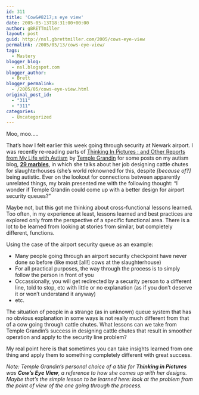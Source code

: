 ```yaml
---
id: 311
title: 'Cow&#8217;s eye view'
date: 2005-05-13T18:31:00+00:00
author: gBRETTmiller
layout: post
guid: http://nsl.gbrettmiller.com/2005/cows-eye-view
permalink: /2005/05/13/cows-eye-view/
tags:
  - Mastery
blogger_blog:
  - nsl.blogspot.com
blogger_author:
  - Brett
blogger_permalink:
  - /2005/05/cows-eye-view.html
original_post_id:
  - "311"
  - "311"
categories:
  - Uncategorized
---
```

Moo, moo&#8230;..

That&#8217;s how I felt earlier this week going through security at Newark airport. I was recently re-reading parts of [Thinking In Pictures : and Other Reports from My Life with Autism](http://www.amazon.com/exec/obidos/redirect?path=ASIN/0679772898&link_code=as2&camp=1789&tag=gbrettmiller-20&creative=9325)<img src="http://www.assoc-amazon.com/e/ir?t=gbrettmiller-20&l=as2&o=1&a=0679772898" width="1" height="1" border="0" alt="" style="border:none !important;margin:0!important;" /> by [Temple Grandin](http://www.templegrandin.com) for some posts on my autism blog, **[29 marbles](http://29marbles.blogspot.com)**, in which she talks about her job designing cattle chutes for slaughterhouses (she&#8217;s world reknowned for this, despite _[because of?]_ being autistic. Ever on the lookout for connections between apparently unrelated things, my brain presented me with the following thought: &#8220;I wonder if Temple Grandin could come up with a better design for airport security queues?&#8221;

Maybe not, but this got me thinking about cross-functional lessons learned. Too often, in my experience at least, lessons learned and best practices are explored only from the perspective of a specific functional area. There is a lot to be learned from looking at stories from similar, but completely different, functions.

Using the case of the airport security queue as an example:

  * Many people going through an airport security checkpoint have never done so before (like most [all!] cows at the slaughterhouse)
  * For all practical purposes, the way through the process is to simply follow the person in front of you
  * Occassionally, you will get redirected by a security person to a different line, told to stop, etc with little or no explanation (as if you don&#8217;t deserve it or won&#8217;t understand it anyway)
  * etc.

The situation of people in a strange (as in unknown) queue system that has no obvious explanation in some ways is not really much different from that of a cow going through cattle chutes. What lessons can we take from Temple Grandin&#8217;s success in designing cattle chutes that result in smoother operation and apply to the security line problem?

My real point here is that sometimes you can take insights learned from one thing and apply them to something completely different with great success. 

_Note: Temple Grandin&#8217;s personal choice of a title for **Thinking in Pictures** was **Cow&#8217;s Eye View**, a reference to how she comes up with her designs. Maybe that&#8217;s the simple lesson to be learned here: look at the problem from the point of view of the one going through the process._